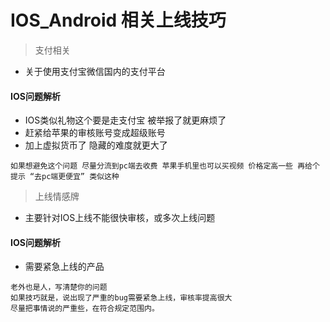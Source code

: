 # IOS_Android 相关上线技巧
> 支付相关

* 关于使用支付宝微信国内的支付平台

#### IOS问题解析
* IOS类似礼物这个要是走支付宝 被举报了就更麻烦了
* 赶紧给苹果的审核账号变成超级账号
* 加上虚拟货币了 隐藏的难度就更大了

```
如果想避免这个问题 尽量分流到pc端去收费 苹果手机里也可以买视频 价格定高一些 再给个提示 “去pc端更便宜” 类似这种

```

> 上线情感牌

* 主要针对IOS上线不能很快审核，或多次上线问题

#### IOS问题解析
* 需要紧急上线的产品

```
老外也是人，写清楚你的问题
如果技巧就是，说出现了严重的bug需要紧急上线，审核率提高很大
尽量把事情说的严重些，在符合规定范围内。

```

